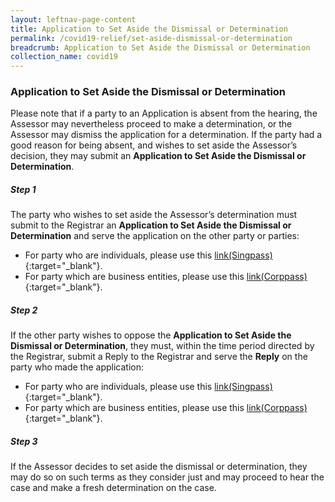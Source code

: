 ```yaml
---
layout: leftnav-page-content
title: Application to Set Aside the Dismissal or Determination
permalink: /covid19-relief/set-aside-dismissal-or-determination
breadcrumb: Application to Set Aside the Dismissal or Determination
collection_name: covid19
---
```

### Application to Set Aside the Dismissal or Determination ###

Please note that if a party to an Application is absent from the hearing, the Assessor may nevertheless proceed to make a determination, or the Assessor may dismiss the application for a determination. If the party had a good reason for being absent, and wishes to set aside the Assessor’s decision, they may submit an <b>Application to Set Aside the Dismissal or Determination</b>.

##### Step 1 #####
The party who wishes to set aside the Assessor’s determination must submit to the Registrar an <b>Application to Set Aside the Dismissal or Determination</b> and serve the application on the other party or parties:

* For party who are individuals, please use this [link(Singpass)](https://go.gov.sg/set-aside-determination-singpass){:target="_blank"}.
* For party which are business entities, please use this [link(Corppass)](https://go.gov.sg/set-aside-determination-corppass){:target="_blank"}.


##### Step 2 #####
If the other party wishes to oppose the <b>Application to Set Aside the Dismissal or Determination</b>, they must, within the time period directed by the Registrar, submit a Reply to the Registrar and serve the <b>Reply</b> on the party who made the application:

* For party who are individuals, please use this [link(Singpass)](https://go.gov.sg/reply-to-set-aside-determination-singpass){:target="_blank"}.
* For party which are business entities, please use this [link(Corppass)](https://go.gov.sg/reply-to-set-aside-determination-corppass){:target="_blank"}.

##### Step 3 #####
If the Assessor decides to set aside the dismissal or determination, they may do so on such terms as they consider just and may proceed to hear the case and make a fresh determination on the case.
